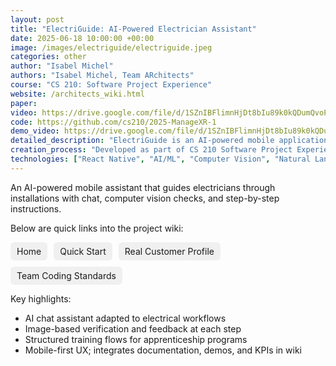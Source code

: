 ```yaml
---
layout: post
title: "ElectriGuide: AI-Powered Electrician Assistant"
date: 2025-06-18 10:00:00 +00:00
image: /images/electriguide/electriguide.jpeg
categories: other
author: "Isabel Michel"
authors: "Isabel Michel, Team ARchitects"
course: "CS 210: Software Project Experience"
website: /architects_wiki.html
paper: 
video: https://drive.google.com/file/d/1SZnIBFlimnHjDt8bIu89k0kQDumQvoPr/view?usp=sharing
code: https://github.com/cs210/2025-ManageXR-1
demo_video: https://drive.google.com/file/d/1SZnIBFlimnHjDt8bIu89k0kQDumQvoPr/view?usp=sharing
detailed_description: "ElectriGuide is an AI-powered mobile application that transforms how electricians learn and work. Our intelligent assistant provides step-by-step guidance through complex installations, analyzes work progress via photo verification, and delivers real-time feedback to ensure precision and safety. The app addresses the critical shortage of electricians by scaling training programs and providing just-in-time field support for emerging technologies like EV chargers, solar installations, and data center circuits."
creation_process: "Developed as part of CS 210 Software Project Experience, our team conducted extensive user research with apprenticeship programs and field electricians. We built a React Native mobile app with AI integration for natural language processing and computer vision. The project involved iterative design, user testing with real electricians, and integration of multiple technical components including camera-based verification, step-by-step guidance systems, and real-time feedback mechanisms."
technologies: ["React Native", "AI/ML", "Computer Vision", "Natural Language Processing", "Mobile Development", "User Research", "Figma", "GitHub"]
---
```


An AI-powered mobile assistant that guides electricians through installations with chat, computer vision checks, and step-by-step instructions.

Below are quick links into the project wiki:

<div style="display:flex; flex-wrap:wrap; gap:10px; margin: 10px 0;">
  <a href="/2025-ManageXR-1.wiki/Home.html" style="background:#f0f0f0;padding:6px 10px;border-radius:6px;text-decoration:none;">Home</a>
  <a href="/2025-ManageXR-1.wiki/Quick-Start.html" style="background:#f0f0f0;padding:6px 10px;border-radius:6px;text-decoration:none;">Quick Start</a>
  <a href="/2025-ManageXR-1.wiki/Real-Customer-Profile.html" style="background:#f0f0f0;padding:6px 10px;border-radius:6px;text-decoration:none;">Real Customer Profile</a>
  <a href="/2025-ManageXR-1.wiki/Team-Coding-Standards-(March-1st).html" style="background:#f0f0f0;padding:6px 10px;border-radius:6px;text-decoration:none;">Team Coding Standards</a>
</div>

Key highlights:
- AI chat assistant adapted to electrical workflows
- Image-based verification and feedback at each step
- Structured training flows for apprenticeship programs
- Mobile-first UX; integrates documentation, demos, and KPIs in wiki
